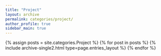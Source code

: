 ```yaml
---
title: "Project"
layout: archive
permalink: categories/project/
author_profile: true
sidebar_main: true
---
```



{% assign posts = site.categories.Project %}
{% for post in posts %} {% include archive-single2.html type=page.entries_layout %} {% endfor %}